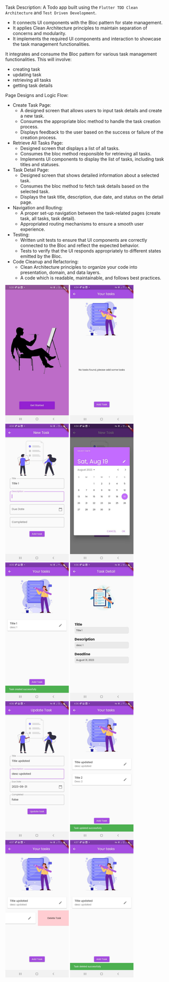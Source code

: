 Task Description:
A Todo app built using the `Flutter TDD Clean Architecture` and `Test Driven Development`.
- It connects UI components with the Bloc pattern for state management.
- It applies Clean Architecture principles to maintain separation of concerns and modularity.
- It implements the required UI components and interaction to showcase the task management functionalities.

It integrates and consume the Bloc pattern for various task management functionalities. This will involve:
- creating task
- updating task
- retrieving all tasks
- getting task details



Page Designs and Logic Flow:

- Create Task Page:
    - A designed screen that allows users to input task details and create a new task.
    - Consumes the appropriate bloc method to handle the task creation process.
    - Displays feedback to the user based on the success or failure of the creation process.
- Retrieve All Tasks Page:
    - Designed screen that displays a list of all tasks.
    - Consumes the bloc method responsible for retrieving all tasks.
    - Implements UI components to display the list of tasks, including task titles and statuses.
- Task Detail Page:
    - Designed screen that shows detailed information about a selected task.
    - Consumes the bloc method to fetch task details based on the selected task.
    - Displays the task title, description, due date, and status on the detail page.
- Navigation and Routing:
    - A proper set-up navigation between the task-related pages (create task, all tasks, task detail).
    - Appropriated routing mechanisms to ensure a smooth user experience.
- Testing:
    - Written unit tests to ensure that UI components are correctly connected to the Bloc and reflect the expected behavior.
    - Tests to verify that the UI responds appropriately to different states emitted by the Bloc.
- Code Cleanup and Refactoring:
    - Clean Architecture principles to organize your code into presentation, domain, and data layers.
    - A code which is readable, maintainable, and follows best practices.

<img src='assets/images/onboarding.jpg' width=200>
<img src='assets/images/first-task-list.jpg' width=200>
<img src='assets/images/create-task.jpg' width=200>
<img src='assets/images/date-picker.jpg' width=200>
<img src='assets/images/created-task.jpg' width=200>
<img src='assets/images/task-detail.jpg' width=200>
<img src='assets/images/update-task.jpg' width=200>
<img src='assets/images/updated-task.jpg' width=200>
<img src='assets/images/delete-task.jpg' width=200>
<img src='assets/images/deleted-task.jpg' width=200>
